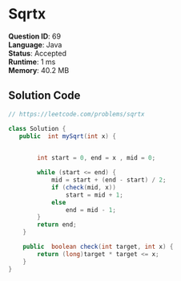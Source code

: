 # Sqrtx

**Question ID**: 69  
**Language**: Java  
**Status**: Accepted  
**Runtime**: 1 ms  
**Memory**: 40.2 MB  

## Solution Code
```java
// https://leetcode.com/problems/sqrtx

class Solution {
   public  int mySqrt(int x) {
 

        int start = 0, end = x , mid = 0;

        while (start <= end) {
            mid = start + (end - start) / 2;
            if (check(mid, x))
                start = mid + 1;
            else
                end = mid - 1;
        }
        return end;
    }

    public  boolean check(int target, int x) {
        return (long)target * target <= x;
    }
}
```
